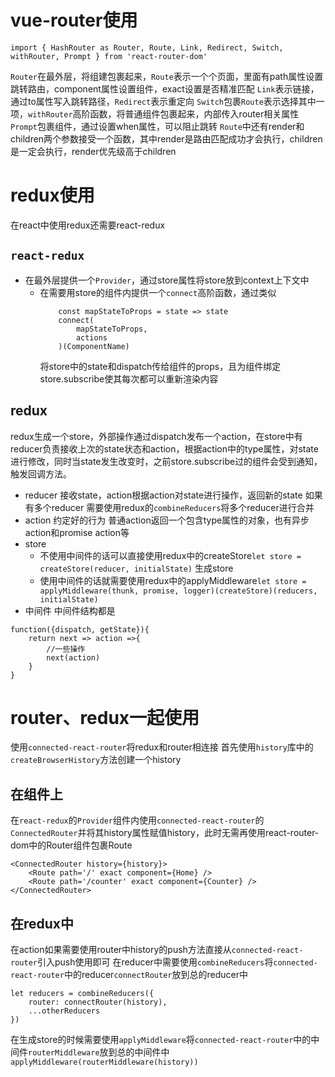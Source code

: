 # vue-router使用
```
import { HashRouter as Router, Route, Link, Redirect, Switch, withRouter, Prompt } from 'react-router-dom' 
```
`Router`在最外层，将组建包裹起来，`Route`表示一个个页面，里面有path属性设置跳转路由，component属性设置组件，exact设置是否精准匹配
`Link`表示链接，通过to属性写入跳转路径，`Redirect`表示重定向
`Switch`包裹`Route`表示选择其中一项，`withRouter`高阶函数，将普通组件包裹起来，内部传入router相关属性
`Prompt`包裹组件，通过设置when属性，可以阻止跳转
`Route`中还有render和children两个参数接受一个函数，其中render是路由匹配成功才会执行，children是一定会执行，render优先级高于children

# redux使用
在react中使用redux还需要react-redux
## `react-redux`
  - 在最外层提供一个`Provider`，通过store属性将store放到context上下文中
	- 在需要用store的组件内提供一个`connect`高阶函数，通过类似
		```
			const mapStateToProps = state => state
			connect(
				mapStateToProps,
				actions
			)(ComponentName)
		```
		将store中的state和dispatch传给组件的props，且为组件绑定store.subscribe使其每次都可以重新渲染内容
## redux
redux生成一个store，外部操作通过dispatch发布一个action，在store中有reducer负责接收上次的state状态和action，根据action中的type属性，对state进行修改，同时当state发生改变时，之前store.subscribe过的组件会受到通知，触发回调方法。
- reducer 接收state，action根据action对state进行操作，返回新的state 如果有多个reducer 需要使用redux的`combineReducers`将多个reducer进行合并
- action 约定好的行为 普通action返回一个包含type属性的对象，也有异步action和promise action等
- store
  - 不使用中间件的话可以直接使用redux中的createStore`let store = createStore(reducer, initialState)` 生成store
  - 使用中间件的话就需要使用redux中的applyMiddleware`let store = applyMiddleware(thunk, promise, logger)(createStore)(reducers, initialState)`
- 中间件
中间件结构都是
```
function({dispatch, getState}){
	return next => action =>{
		//一些操作
		next(action)
	}
}
```

# router、redux一起使用
使用`connected-react-router`将redux和router相连接
首先使用`history`库中的`createBrowserHistory`方法创建一个history
## 在组件上
在`react-redux`的`Provider`组件内使用`connected-react-router`的`ConnectedRouter`并将其history属性赋值history，此时无需再使用react-router-dom中的Router组件包裹Route
```
<ConnectedRouter history={history}>
	<Route path='/' exact component={Home} />
	<Route path='/counter' exact component={Counter} />
</ConnectedRouter>
```
## 在redux中
在action如果需要使用router中history的push方法直接从`connected-react-router`引入push使用即可
在reducer中需要使用`combineReducers`将`connected-react-router`中的reducer`connectRouter`放到总的reducer中
```
let reducers = combineReducers({
	router: connectRouter(history),
	...otherReducers
})
```
在生成store的时候需要使用`applyMiddleware`将`connected-react-router`中的中间件`routerMiddleware`放到总的中间件中`applyMiddleware(routerMiddleware(history))`